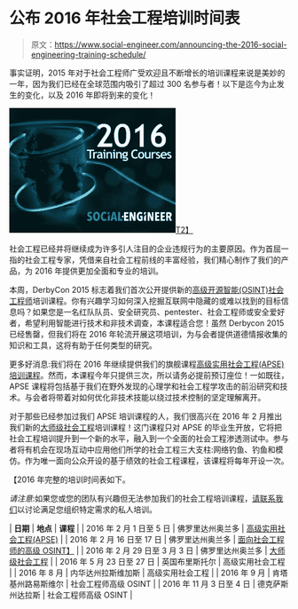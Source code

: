 # 公布 2016 年社会工程培训时间表

> 原文：<https://www.social-engineer.com/announcing-the-2016-social-engineering-training-schedule/>

事实证明，2015 年对于社会工程师广受欢迎且不断增长的培训课程来说是美妙的一年，因为我们已经在全球范围内吸引了超过 300 名参与者！以下是迄今为止发生的变化，以及 2016 年即将到来的变化！

[![Untitled](img/d9e31594cfb859fcee00949cf426847a.png)T2】](https://www.social-engineer.com/wp-content/uploads/2015/09/Untitled.png)

社会工程已经并将继续成为许多引人注目的企业违规行为的主要原因。作为首屈一指的社会工程专家，凭借来自社会工程前线的丰富经验，我们精心制作了我们的产品，为 2016 年提供更加全面和专业的培训。

本周，DerbyCon 2015 标志着我们首次公开提供新的[高级开源智能(OSINT)社会工程师](https://www.social-engineer.com/training/practical-open-source-intelligence-for-everyday-social-engineers/)培训课程。你有兴趣学习如何深入挖掘互联网中隐藏的或难以找到的目标信息吗？如果您是一名红队队员、安全研究员、pentester、社会工程师或安全爱好者，希望利用智能进行技术和非技术调查，本课程适合您！虽然 Derbycon 2015 已经售罄，但我们将在 2016 年轮流开展这项培训，为与会者提供道德情报收集的知识和工具，这将有助于任何类型的研究。

更多好消息:我们将在 2016 年继续提供我们的旗舰课程[高级实用社会工程(APSE)培训课程](https://www.social-engineer.com/training/advanced-practical-social-engineering-training/)。然而，本课程今年只提供三次，所以请务必提前预订座位！一如既往，APSE 课程将包括基于我们在野外发现的心理学和社会工程学攻击的前沿研究和技术。与会者将带着对如何优化非技术技能以绕过技术控制的坚定理解离开。

对于那些已经参加过我们 APSE 培训课程的人，我们很高兴在 2016 年 2 月推出我们新的[大师级社会工程](https://www.social-engineer.com/training/masters-level-social-engineering/)培训课程！这门课程只对 APSE 的毕业生开放，它将把社会工程培训提升到一个新的水平，融入到一个全面的社会工程渗透测试中。参与者将有机会在现场互动中应用他们所学的社会工程三大支柱:网络钓鱼、钓鱼和模仿。作为唯一面向公众开设的基于绩效的社会工程课程，该课程将每年开设一次。

【2016 年完整的培训时间表如下。

*请注意*:如果您或您的团队有兴趣但无法参加我们的社会工程培训课程，[请联系我们](https://www.social-engineer.com/training/customized-private-training/)以讨论满足您组织特定需求的私人培训。

| **日期** | **地点** | **课程** |
| 2016 年 2 月 1 日至 5 日 | 佛罗里达州奥兰多 | [高级实用社会工程(APSE)](https://www.social-engineer.com/store/#!/1-5-Feb-2016-Advanced-Practical-Social-Engineering-Orlando-Fl/p/53643237/category=3286162) |
| 2016 年 2 月 16 日至 17 日 | 佛罗里达州奥兰多 | [面向社会工程师的高级 OSINT】](https://www.social-engineer.com/store/#!/16-17-Feb-2016-Advanced-OSINT-for-Social-Engineer-Orlando/p/53643176/category=3286162) |
| 2016 年 2 月 29 日至 3 月 3 日 | 佛罗里达州奥兰多 | [大师级社会工程](https://www.social-engineer.com/masters-level-social-engineering/) |
| 2016 年 5 月 23 日至 27 日 | 英国布里斯托尔 | 高级实用社会工程 |
| 2016 年 8 月 | 内华达州拉斯维加斯 | 高级实用社会工程 |
| 2016 年 9 月 | 肯塔基州路易斯维尔 | 社会工程师高级 OSINT |
| 2016 年 11 月 3 日至 4 日 | 德克萨斯州达拉斯 | 社会工程师高级 OSINT |